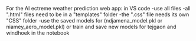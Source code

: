 For the AI ectreme weather prediction web app:
in VS code
-use all files
-all ".html" files need to be in a "templates" folder
-the ".css" file needs its own "CSS" folder
-use the saved models for (ndjamena_model.pkl or niamey_aero_model.pkl) or train and save new models for tejgaon and windhoek in the notebook

